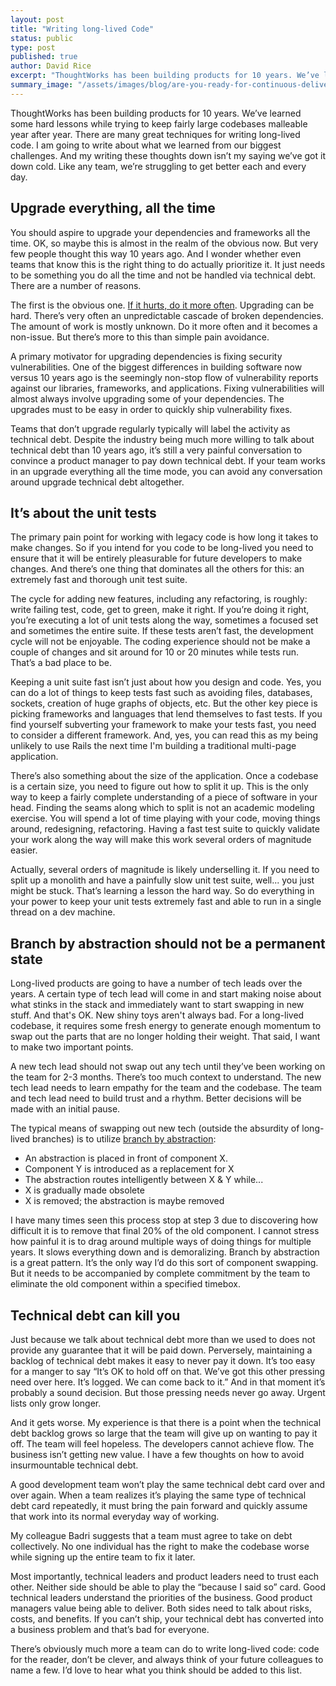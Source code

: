 ```yaml
---
layout: post
title: "Writing long-lived Code"
status: public
type: post
published: true
author: David Rice
excerpt: "ThoughtWorks has been building products for 10 years. We’ve learned some hard lessons while trying to keep fairly large codebases malleable year after year."
summary_image: "/assets/images/blog/are-you-ready-for-continuous-delivery/woodline.jpeg"
---
```


ThoughtWorks has been building products for 10 years. We’ve learned some hard lessons while trying to keep fairly large codebases malleable year after year. There are many great techniques for writing long-lived code. I am going to write about what we learned from our biggest challenges. And my writing these thoughts down isn’t my saying we’ve got it down cold. Like any team, we’re struggling to get better each and every day.

## Upgrade everything, all the time

You should aspire to upgrade your dependencies and frameworks all the time. OK, so maybe this is almost in the realm of the obvious now. But very few people thought this way 10 years ago. And I wonder whether even teams that know this is the right thing to do actually prioritize it. It just needs to be something you do all the time and not be handled via technical debt. There are a number of reasons.

The first is the obvious one. [If it hurts, do it more often](http://martinfowler.com/bliki/FrequencyReducesDifficulty.html). Upgrading can be hard. There’s very often an unpredictable cascade of broken dependencies. The amount of work is mostly unknown. Do it more often and it becomes a non-issue. But there’s more to this than simple pain avoidance.

A primary motivator for upgrading dependencies is fixing security vulnerabilities. One of the biggest differences in building software now versus 10 years ago is the seemingly non-stop flow of vulnerability reports against our libraries, frameworks, and applications. Fixing vulnerabilities will almost always involve upgrading some of your dependencies. The upgrades must to be easy in order to quickly ship vulnerability fixes.

Teams that don’t upgrade regularly typically will label the activity as technical debt. Despite the industry being much more willing to talk about technical debt than 10 years ago, it’s still a very painful conversation to convince a product manager to pay down technical debt. If your team works in an upgrade everything all the time mode, you can avoid any conversation around upgrade technical debt altogether.

## It’s about the unit tests

The primary pain point for working with legacy code is how long it takes to make changes. So if you intend for you code to be long-lived you need to ensure that it will be entirely pleasurable for future developers to make changes. And there’s one thing that dominates all the others for this: an extremely fast and thorough unit test suite.

The cycle for adding new features, including any refactoring, is roughly: write failing test, code, get to green, make it right. If you’re doing it right, you’re executing a lot of unit tests along the way, sometimes a focused set and sometimes the entire suite. If these tests aren’t fast, the development cycle will not be enjoyable. The coding experience should not be make a couple of changes and sit around for 10 or 20 minutes while tests run. That’s a bad place to be.

Keeping a unit suite fast isn’t just about how you design and code. Yes, you can do a lot of things to keep tests fast such as avoiding files, databases, sockets, creation of huge graphs of objects, etc. But the other key piece is picking frameworks and languages that lend themselves to fast tests. If you find yourself subverting your framework to make your tests fast, you need to consider a different framework. And, yes, you can read this as my being unlikely to use Rails the next time I'm building a traditional multi-page application.

There’s also something about the size of the application. Once a codebase is a certain size, you need to figure out how to split it up. This is the only way to keep a fairly complete understanding of a piece of software in your head. Finding the seams along which to split is not an academic modeling exercise. You will spend a lot of time playing with your code, moving things around, redesigning, refactoring. Having a fast test suite to quickly validate your work along the way will make this work several orders of magnitude easier.

Actually, several orders of magnitude is likely underselling it. If you need to split up a monolith and have a painfully slow unit test suite, well... you just might be stuck. That’s learning a lesson the hard way. So do everything in your power to keep your unit tests extremely fast and able to run in a single thread on a dev machine.

## Branch by abstraction should not be a permanent state

Long-lived products are going to have a number of tech leads over the years. A certain type of tech lead will come in and start making noise about what stinks in the stack and immediately want to start swapping in new stuff. And that's OK. New shiny toys aren't always bad. For a long-lived codebase, it requires some fresh energy to generate enough momentum to swap out the parts that are no longer holding their weight. That said, I want to make two important points.

A new tech lead should not swap out any tech until they’ve been working on the team for 2-3 months. There’s too much context to understand. The new tech lead needs to learn empathy for the team and the codebase. The team and tech lead need to build trust and a rhythm.  Better decisions will be made with an initial pause.

The typical means of swapping out new tech (outside the absurdity of long-lived branches) is to utilize [branch by abstraction](http://martinfowler.com/bliki/BranchByAbstraction.html):

* An abstraction is placed in front of component X.
* Component Y is introduced as a replacement for X
* The abstraction routes intelligently between X & Y while...
* X is gradually made obsolete
* X is removed; the abstraction is maybe removed

I have many times seen this process stop at step 3 due to discovering how difficult it is to remove that final 20% of the old component. I cannot stress how painful it is to drag around multiple ways of doing things for multiple years. It slows everything down and is demoralizing. Branch by abstraction is a great pattern. It’s the only way I’d do this sort of component swapping. But it needs to be accompanied by complete commitment by the team to eliminate the old component within a specified timebox.

## Technical debt can kill you

Just because we talk about technical debt more than we used to does not provide any guarantee that it will be paid down. Perversely, maintaining a backlog of technical debt makes it easy to never pay it down. It’s too easy for a manger to say “It’s OK to hold off on that. We’ve got this other pressing need over here. It’s logged. We can come back to it.”  And in that moment it’s probably a sound decision. But those pressing needs never go away. Urgent lists only grow longer.

And it gets worse. My experience is that there is a point when the technical debt backlog grows so large that the team will give up on wanting to pay it off. The team will feel hopeless. The developers cannot achieve flow. The business isn’t getting new value. I have a few thoughts on how to avoid insurmountable technical debt.

A good development team won’t play the same technical debt card over and over again. When a team realizes it’s playing the same type of technical debt card repeatedly, it must bring the pain forward and quickly assume that work into its normal everyday way of working.

My colleague Badri suggests that a team must agree to take on debt collectively. No one individual has the right to make the codebase worse while signing up the entire team to fix it later.

Most importantly, technical leaders and product leaders need to trust each other. Neither side should be able to play the “because I said so” card. Good technical leaders understand the priorities of the business. Good product managers value being able to deliver. Both sides need to talk about risks, costs, and benefits. If you can’t ship, your technical debt has converted into a business problem and that’s bad for everyone.

There’s obviously much more a team can do to write long-lived code: code for the reader, don’t be clever, and always think of your future colleagues to name a few. I’d love to hear what you think should be added to this list.
